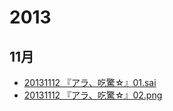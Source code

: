 2013
======

## 11月
* [20131112 『アラ、吃驚☆』01.sai](https://github.com/hattoushinha/CG_Work/commits/master/2013/20131112%20%E3%80%8E%E3%82%A2%E3%83%A9%E3%80%81%E5%90%83%E9%A9%9A%E2%98%86%E3%80%8F01.sai)
* [20131112 『アラ、吃驚☆』02.png](https://github.com/hattoushinha/CG_Work/commits/master/2013/20131112%20%E3%80%8E%E3%82%A2%E3%83%A9%E3%80%81%E5%90%83%E9%A9%9A%E2%98%86%E3%80%8F02.png)